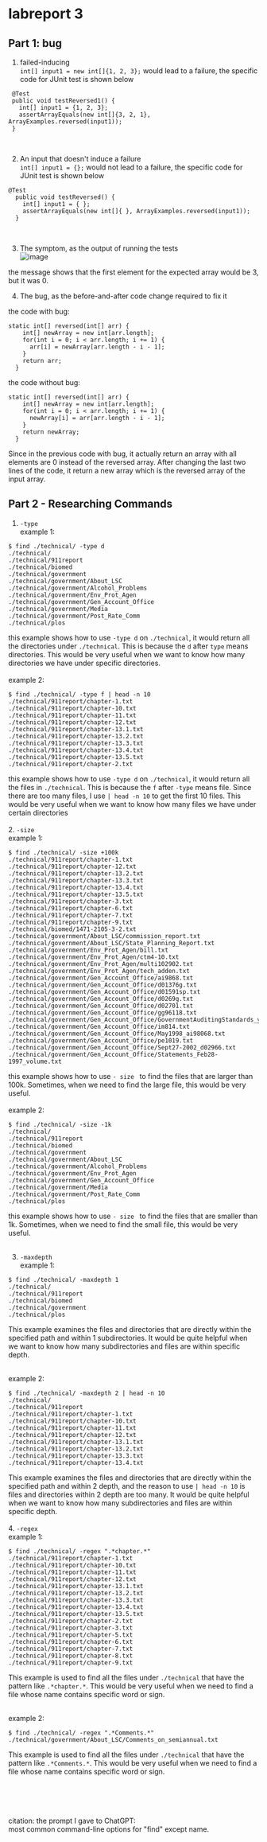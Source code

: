 # labreport 3
## Part 1: bug
1. failed-inducing <br>
 `int[] input1 = new int[]{1, 2, 3};` would lead to a failure, the specific code for JUnit test is shown below <br>
 ```
  @Test
  public void testReversed1() {
    int[] input1 = {1, 2, 3};
    assertArrayEquals(new int[]{3, 2, 1}, ArrayExamples.reversed(input1));
  }
```
<br>

2. An input that doesn't induce a failure <br>
`int[] input1 = {};` would not lead to a failure, the specific code for JUnit test is shown below <br>

```
@Test
  public void testReversed() {
    int[] input1 = { };
    assertArrayEquals(new int[]{ }, ArrayExamples.reversed(input1));
  }
```
<br>

3. The symptom, as the output of running the tests <br>
![image](labreport3.1.png) <br>

the message shows that the first element for the expected array would be 3, but it was 0.

4. The bug, as the before-and-after code change required to fix it <br>

the code with bug: <br>

```
static int[] reversed(int[] arr) {
    int[] newArray = new int[arr.length];
    for(int i = 0; i < arr.length; i += 1) {
      arr[i] = newArray[arr.length - i - 1];
    }
    return arr;
  }
```

the code without bug: <br>

```
static int[] reversed(int[] arr) {
    int[] newArray = new int[arr.length];
    for(int i = 0; i < arr.length; i += 1) {
      newArray[i] = arr[arr.length - i - 1];
    }
    return newArray;
  }
```

Since in the previous code with bug, it actually return an array with all elements are 0 instead of the reversed array. After changing the last two lines of the code, it return a new array which is the reversed array of the input array. <br>

## Part 2 - Researching Commands <br>
1. `-type` <br>
 example 1:
```
$ find ./technical/ -type d
./technical/
./technical/911report
./technical/biomed
./technical/government
./technical/government/About_LSC
./technical/government/Alcohol_Problems
./technical/government/Env_Prot_Agen
./technical/government/Gen_Account_Office
./technical/government/Media
./technical/government/Post_Rate_Comm
./technical/plos
```

this example shows how to use `-type d` on `./technical`, it would return all the directories under `./technical`. This is because the `d` after `type` means directories. This would be very useful when we want to know how many directories we have under specific directories. <br>
<br>
  example 2: 
 ```
$ find ./technical/ -type f | head -n 10
./technical/911report/chapter-1.txt
./technical/911report/chapter-10.txt
./technical/911report/chapter-11.txt
./technical/911report/chapter-12.txt
./technical/911report/chapter-13.1.txt
./technical/911report/chapter-13.2.txt
./technical/911report/chapter-13.3.txt
./technical/911report/chapter-13.4.txt
./technical/911report/chapter-13.5.txt
./technical/911report/chapter-2.txt
```
this example shows how to use `-type d` on `./technical`, it would return all the files in `./technical`. This is because the `f` after `-type` means file. Since there are too many files, I use `| head -n 10` to get the first 10 files. This would  be very useful when we want to know how many files we have under certain directories<br>
<br>
2. `-size` <br>
 example 1: <br>
 ```
$ find ./technical/ -size +100k
./technical/911report/chapter-1.txt
./technical/911report/chapter-12.txt
./technical/911report/chapter-13.2.txt
./technical/911report/chapter-13.3.txt
./technical/911report/chapter-13.4.txt
./technical/911report/chapter-13.5.txt
./technical/911report/chapter-3.txt
./technical/911report/chapter-6.txt
./technical/911report/chapter-7.txt
./technical/911report/chapter-9.txt
./technical/biomed/1471-2105-3-2.txt
./technical/government/About_LSC/commission_report.txt
./technical/government/About_LSC/State_Planning_Report.txt
./technical/government/Env_Prot_Agen/bill.txt
./technical/government/Env_Prot_Agen/ctm4-10.txt
./technical/government/Env_Prot_Agen/multi102902.txt
./technical/government/Env_Prot_Agen/tech_adden.txt
./technical/government/Gen_Account_Office/ai9868.txt
./technical/government/Gen_Account_Office/d01376g.txt
./technical/government/Gen_Account_Office/d01591sp.txt
./technical/government/Gen_Account_Office/d0269g.txt
./technical/government/Gen_Account_Office/d02701.txt
./technical/government/Gen_Account_Office/gg96118.txt
./technical/government/Gen_Account_Office/GovernmentAuditingStandards_yb2002ed.txt
./technical/government/Gen_Account_Office/im814.txt
./technical/government/Gen_Account_Office/May1998_ai98068.txt
./technical/government/Gen_Account_Office/pe1019.txt
./technical/government/Gen_Account_Office/Sept27-2002_d02966.txt
./technical/government/Gen_Account_Office/Statements_Feb28-1997_volume.txt
```
this example shows how to use `- size ` to find the files that are larger than 100k. Sometimes, when we need to find the large file, this would be very useful.<br>
<br>
 example 2:
 ```
$ find ./technical/ -size -1k
./technical/
./technical/911report
./technical/biomed
./technical/government
./technical/government/About_LSC
./technical/government/Alcohol_Problems
./technical/government/Env_Prot_Agen
./technical/government/Gen_Account_Office
./technical/government/Media
./technical/government/Post_Rate_Comm
./technical/plos
```
this example shows how to use `- size ` to find the files that are smaller than 1k. Sometimes, when we need to find the small file, this would be very useful.<br>
<br>

3. `-maxdepth` <br>
 example 1: <br>
 ```
$ find ./technical/ -maxdepth 1
./technical/
./technical/911report
./technical/biomed
./technical/government
./technical/plos
```
This example examines the files and directories that are directly within the specified path and within 1 subdirectories. It would be quite helpful when we want to know how many subdirectories and files are within specific depth.<br>
<br>

 example 2: <br>
 ```
$ find ./technical/ -maxdepth 2 | head -n 10
./technical/
./technical/911report
./technical/911report/chapter-1.txt
./technical/911report/chapter-10.txt
./technical/911report/chapter-11.txt
./technical/911report/chapter-12.txt
./technical/911report/chapter-13.1.txt
./technical/911report/chapter-13.2.txt
./technical/911report/chapter-13.3.txt
./technical/911report/chapter-13.4.txt
```
This example examines the files and directories that are directly within the specified path and within 2 depth, and the reason to use `| head -n 10` is files and directories within 2 depth are too many.  It would be quite helpful when we want to know how many subdirectories and files are within specific depth.<br>
<br>
4. `-regex`<br>
example 1:<br>
```
$ find ./technical/ -regex ".*chapter.*"
./technical/911report/chapter-1.txt
./technical/911report/chapter-10.txt
./technical/911report/chapter-11.txt
./technical/911report/chapter-12.txt
./technical/911report/chapter-13.1.txt
./technical/911report/chapter-13.2.txt
./technical/911report/chapter-13.3.txt
./technical/911report/chapter-13.4.txt
./technical/911report/chapter-13.5.txt
./technical/911report/chapter-2.txt
./technical/911report/chapter-3.txt
./technical/911report/chapter-5.txt
./technical/911report/chapter-6.txt
./technical/911report/chapter-7.txt
./technical/911report/chapter-8.txt
./technical/911report/chapter-9.txt
```
This example is used to find all the files under `./technical` that have the pattern like `.*chapter.*`. This would be very useful when we need to find a file whose name contains specific word or sign.<br>
<br>

example 2: <br>
```
$ find ./technical/ -regex ".*Comments.*"
./technical/government/About_LSC/Comments_on_semiannual.txt
```
This example is used to find all the files under `./technical` that have the pattern like `.*Comments.*`. This would be very useful when we need to find a file whose name contains specific word or sign.<br>

<br>
<br>
<br>
<br>
citation: the prompt I gave to ChatGPT: <br>
most common  command-line options for "find" except name. 


   



   
